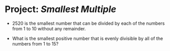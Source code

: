 # Project: *Smallest Multiple*

* 2520 is the smallest number that can be divided by each of the numbers from 1 to 10 without any remainder.

* What is the smallest positive number that is evenly divisible by all of the numbers from 1 to 15?
